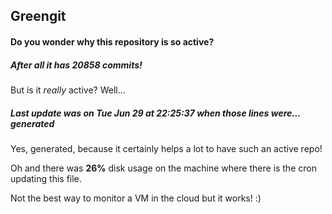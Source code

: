 ## Greengit

#### Do you wonder why this repository is so active?

##### After all it has 20858 commits!

But is it *really* active? Well...

##### Last update was on Tue Jun 29 at 22:25:37 when those lines were... generated

Yes, generated, because it certainly helps a lot to have such an active repo!

Oh and there was **26%** disk usage on the machine
where there is the cron updating this file.

Not the best way to monitor a VM in the cloud but it works! :)
